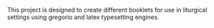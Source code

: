 This project is designed to create different booklets for use in liturgical settings using gregorio and latex typesetting engines.